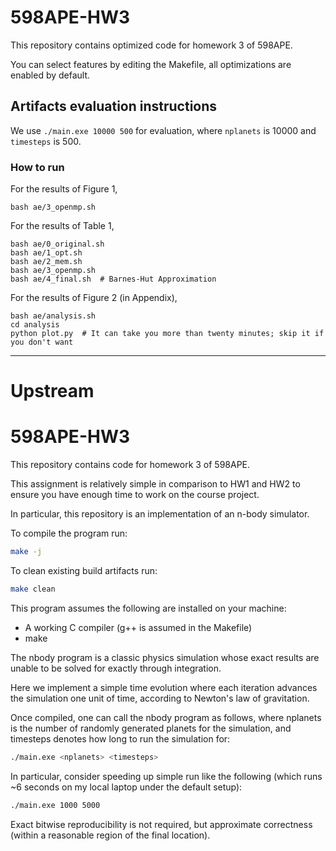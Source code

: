 # 598APE-HW3
This repository contains optimized code for homework 3 of 598APE.

You can select features by editing the Makefile, all optimizations are enabled by default.

## Artifacts evaluation instructions

We use  `./main.exe 10000 500` for evaluation, where `nplanets` is 10000 and `timesteps` is 500.

### How to run

For the results of Figure 1,

```
bash ae/3_openmp.sh
```

For the results of Table 1,

```
bash ae/0_original.sh
bash ae/1_opt.sh
bash ae/2_mem.sh
bash ae/3_openmp.sh
bash ae/4_final.sh  # Barnes-Hut Approximation
```

For the results of Figure 2 (in Appendix),

```
bash ae/analysis.sh
cd analysis
python plot.py  # It can take you more than twenty minutes; skip it if you don't want
```

---
# Upstream

# 598APE-HW3

This repository contains code for homework 3 of 598APE.

This assignment is relatively simple in comparison to HW1 and HW2 to ensure you have enough time to work on the course project.

In particular, this repository is an implementation of an n-body simulator.

To compile the program run:
```bash
make -j
```

To clean existing build artifacts run:
```bash
make clean
```

This program assumes the following are installed on your machine:
* A working C compiler (g++ is assumed in the Makefile)
* make

The nbody program is a classic physics simulation whose exact results are unable to be solved for exactly through integration.

Here we implement a simple time evolution where each iteration advances the simulation one unit of time, according to Newton's law of gravitation.

Once compiled, one can call the nbody program as follows, where nplanets is the number of randomly generated planets for the simulation, and timesteps denotes how long to run the simulation for:
```bash
./main.exe <nplanets> <timesteps>
```

In particular, consider speeding up simple run like the following (which runs ~6 seconds on my local laptop under the default setup):
```bash
./main.exe 1000 5000
```

Exact bitwise reproducibility is not required, but approximate correctness (within a reasonable region of the final location).